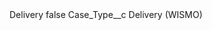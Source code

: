<?xml version="1.0" encoding="UTF-8"?>
<CustomMetadata xmlns="http://soap.sforce.com/2006/04/metadata" xmlns:xsi="http://www.w3.org/2001/XMLSchema-instance" xmlns:xsd="http://www.w3.org/2001/XMLSchema">
    <label>Delivery</label>
    <protected>false</protected>
    <values>
        <field>Case_Type__c</field>
        <value xsi:type="xsd:string">Delivery (WISMO)</value>
    </values>
</CustomMetadata>
